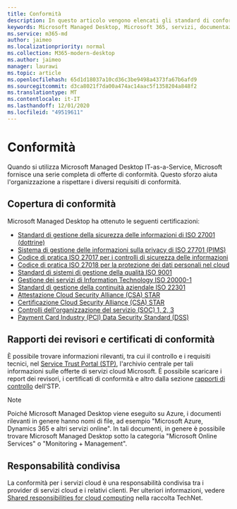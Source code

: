 ```yaml
---
title: Conformità
description: In questo articolo vengono elencati gli standard di conformità rilevanti per Microsoft Managed Desktop.
keywords: Microsoft Managed Desktop, Microsoft 365, servizi, documentazione
ms.service: m365-md
author: jaimeo
ms.localizationpriority: normal
ms.collection: M365-modern-desktop
ms.author: jaimeo
manager: laurawi
ms.topic: article
ms.openlocfilehash: 65d1d18037a10cd36c3be9498a4373fa67b6afd9
ms.sourcegitcommit: d3ca8021f7da00a474ac14aac5f1358204a848f2
ms.translationtype: MT
ms.contentlocale: it-IT
ms.lasthandoff: 12/01/2020
ms.locfileid: "49519611"
---
```

# <a name="compliance"></a>Conformità

Quando si utilizza Microsoft Managed Desktop IT-as-a-Service, Microsoft fornisce una serie completa di offerte di conformità. Questo sforzo aiuta l'organizzazione a rispettare i diversi requisiti di conformità.

## <a name="compliance-coverage"></a>Copertura di conformità

Microsoft Managed Desktop ha ottenuto le seguenti certificazioni:

- [Standard di gestione della sicurezza delle informazioni di ISO 27001 (dottrine)](https://docs.microsoft.com/compliance/regulatory/offering-ISO-27001)
- [Sistema di gestione delle informazioni sulla privacy di ISO 27701 (PIMS)](https://docs.microsoft.com/compliance/regulatory/offering-iso-27701)
- [Codice di pratica ISO 27017 per i controlli di sicurezza delle informazioni](https://docs.microsoft.com/compliance/regulatory/offering-ISO-27017)
- [Codice di pratica ISO 27018 per la protezione dei dati personali nel cloud](https://docs.microsoft.com/compliance/regulatory/offering-ISO-27018)
- [Standard di sistemi di gestione della qualità ISO 9001](https://docs.microsoft.com/compliance/regulatory/offering-ISO-9001)
- [Gestione dei servizi di Information Technology ISO 20000-1](https://docs.microsoft.com/compliance/regulatory/offering-ISO-20000-1-2011)
- [Standard di gestione della continuità aziendale ISO 22301](https://docs.microsoft.com/compliance/regulatory/offering-ISO-22301)
- [Attestazione Cloud Security Alliance (CSA) STAR](https://docs.microsoft.com/compliance/regulatory/offering-CSA-STAR-Attestation)
- [Certificazione Cloud Security Alliance (CSA) STAR](https://docs.microsoft.com/compliance/regulatory/offering-CSA-Star-Certification)
- [Controlli dell'organizzazione del servizio (SOC) 1, 2, 3](https://docs.microsoft.com/compliance/regulatory/offering-SOC)
- [Payment Card Industry (PCI) Data Security Standard (DSS)](https://docs.microsoft.com/compliance/regulatory/offering-PCI-DSS)

## <a name="auditor-reports-and-compliance-certificates"></a>Rapporti dei revisori e certificati di conformità

È possibile trovare informazioni rilevanti, tra cui il controllo e i requisiti tecnici, nel [Service Trust Portal (STP)](https://servicetrust.microsoft.com/), l'archivio centrale per tali informazioni sulle offerte di servizi cloud Microsoft. È possibile scaricare i report dei revisori, i certificati di conformità e altro dalla sezione [rapporti di controllo](https://servicetrust.microsoft.com/ViewPage/MSComplianceGuide) dell'STP.

> [!NOTE]
> Poiché Microsoft Managed Desktop viene eseguito su Azure, i documenti rilevanti in genere hanno nomi di file, ad esempio "Microsoft Azure, Dynamics 365 e altri servizi online". In tali documenti, in genere è possibile trovare Microsoft Managed Desktop sotto la categoria "Microsoft Online Services" o "Monitoring + Management".

## <a name="shared-responsibility"></a>Responsabilità condivisa

La conformità per i servizi cloud è una responsabilità condivisa tra i provider di servizi cloud e i relativi clienti. Per ulteriori informazioni, vedere [Shared responsibilities for cloud computing](https://gallery.technet.microsoft.com/Shared-Responsibilities-81d0ff91) nella raccolta TechNet.
